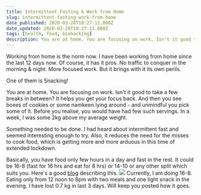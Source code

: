 ```yaml
---
title: Intermittent Fasting & Work from Home
slug: intermittent-fasting-work-from-home
date_published: 2020-03-28T18:27:11.000Z
date_updated: 2020-03-28T18:27:11.000Z
tags: [health, food, biohacking]
description: You are at home. You are focusing on work. Isn't it good to take a few breaks in between? It helps you get your focus back. And then you see boxes of cookies or some namkeen lying around - and unmindful you pick some of it. Before you realise, you would have had few such servings. 
---
```


Working from home is the norm now. I have been working from home since the last 12 days now. Of course, it has it pros. No traffic to conquer in the morning & night. More focused work. But it brings with it its own perils. 

One of them is Snacking!

You are at home. You are focusing on work. Isn't it good to take a few breaks in between? It helps you get your focus back. And then you see boxes of cookies or some namkeen lying around - and unmindful you pick some of it. Before you realise, you would have had few such servings. In a week, I was some 2kg above my average weight.

Something needed to be done. I had heard about intermittent fast and seemed interesting enough to try. Also, it reduces the need for the misses to cook food, which is getting more and more arduous in this time of extended lockdown.

Basically, you have food only few hours in a day and fast in the rest. It could be 16-8 (fast for 16 hrs and eat for 8 hrs) or 14-10 or any other split which suits you. Here's a good [blog](https://www.healthline.com/nutrition/intermittent-fasting-guide) describing this.
![](/img/2020/03/250481_IntermittentFasting_body_1296x728_16-8.png)
Currently, I am doing 16-8. Eating only from 12 noon to 8pm with two meals and one light snack in the evening. I have lost 0.7 kg in last 3 days. Will keep you posted how it goes.
